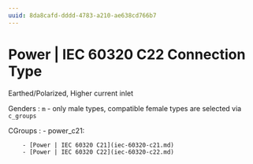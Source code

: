 ```yaml
---
uuid: 8da8cafd-dddd-4783-a210-ae638cd766b7
---
```

# Power | IEC 60320 C22 Connection Type

Earthed/Polarized, Higher current inlet

Genders
: `m` - only male types, compatible female types are selected via `c_groups`

CGroups
:   - power_c21:

        - [Power | IEC 60320 C21](iec-60320-c21.md)
        - [Power | IEC 60320 C22](iec-60320-c22.md)

